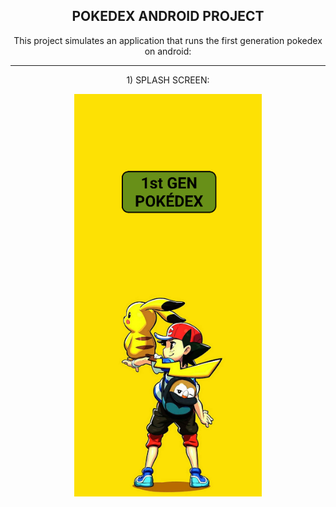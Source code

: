 <h2 align="center">POKEDEX ANDROID PROJECT</h2>

<p align="center">This project simulates an application that runs the first generation pokedex on android: </p>

---

<p align="center">1) SPLASH SCREEN: </p>

<p align="center">
  <img src="https://github.com/Lxvine/POKEDEX/blob/master/Screenshots/pokedex1.png" style=" width:300px">
</p>
